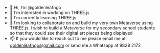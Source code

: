 - 👋 Hi, I’m @goldenleafngo
- 👀 I’m interested in working on THREE.js 
- 🌱 I’m currently learning THREE.js
- 💞️ I’m looking to collaborate on and build my very own Metaverse using THREE.js. I wish to build a Metaverse for my secondary school students so that they could see their digital art pieces being displayed 
- 📫 If you would like to reach out to me please email me at goldenleafngo@gmail.com or send me a Whatsapp at 9828 2172

<!---
goldenleafngo/goldenleafngo is a ✨ special ✨ repository because its `README.md` (this file) appears on your GitHub profile.
You can click the Preview link to take a look at your changes.
--->
